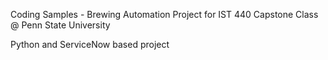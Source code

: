 Coding Samples - Brewing Automation Project for IST 440 Capstone Class @ Penn State University

Python and ServiceNow based project 
